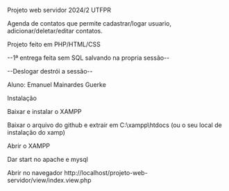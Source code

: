 Projeto web servidor 2024/2 UTFPR

Agenda de contatos que permite cadastrar/logar usuario, adicionar/deletar/editar contatos.

Projeto feito em PHP/HTML/CSS

--1ª entrega feita sem SQL salvando na propria sessão--

--Deslogar destrói a sessão--

Aluno: Emanuel Mainardes Guerke

Instalação 

Baixar e instalar o XAMPP 

Baixar o arquivo do github e extrair em C:\xampp\htdocs (ou o seu local de instalação do xamp)

Abrir o XAMPP

Dar start no apache e mysql

Abrir no navegador http://localhost/projeto-web-servidor/view/index.view.php

